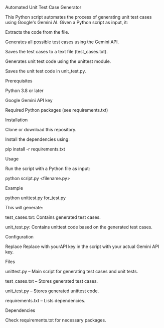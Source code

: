 Automated Unit Test Case Generator

This Python script automates the process of generating unit test cases using Google's Gemini AI. Given a Python script as input, it:

Extracts the code from the file.

Generates all possible test cases using the Gemini API.

Saves the test cases to a text file (test_cases.txt).

Generates unit test code using the unittest module.

Saves the unit test code in unit_test.py.

Prerequisites

Python 3.8 or later

Google Gemini API key

Required Python packages (see requirements.txt)

Installation

Clone or download this repository.

Install the dependencies using:

pip install -r requirements.txt

Usage

Run the script with a Python file as input:

python script.py <filename.py>

Example

python unittest.py for_test.py

This will generate:

test_cases.txt: Contains generated test cases.

unit_test.py: Contains unittest code based on the generated test cases.

Configuration

Replace Replace with yourAPI key in the script with your actual Gemini API key.

Files

unittest.py – Main script for generating test cases and unit tests.

test_cases.txt – Stores generated test cases.

unit_test.py – Stores generated unittest code.

requirements.txt – Lists dependencies.

Dependencies

Check requirements.txt for necessary packages.